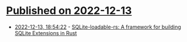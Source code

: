 # [Published on 2022-12-13](index.md)

* [2022-12-13, 18:54:22](https://news.ycombinator.com/item?id=33973888) - [SQLite-loadable-rs: A framework for building SQLite Extensions in Rust](https://observablehq.com/@asg017/introducing-sqlite-loadable-rs)
